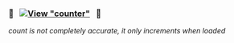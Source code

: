 ### 👀 &nbsp; [![View "counter"](https://komarev.com/ghpvc/?username=ebonsignori&label=Profile%20%22Views%22&color=6cc644)](https://github.com/antonkomarev/github-profile-views-counter) &nbsp; 👀

_count is not completely accurate, it only increments when loaded_
